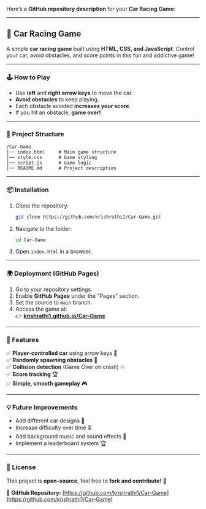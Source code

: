 Here’s a **GitHub repository description** for your **Car Racing Game**:  

---
  
## **🚗 Car Racing Game**  

A simple **car racing game** built using **HTML, CSS, and JavaScript**. Control your car, avoid obstacles, and score points in this fun and addictive game!  

 
---  
 
### **🕹️ How to Play**  
- Use **left** and **right arrow keys** to move the car.   
- **Avoid obstacles** to keep playing.  
- Each obstacle avoided **increases your score**. 
- If you hit an obstacle, **game over!**   

---

### **📂 Project Structure**  
```
/Car-Game
│── index.html     # Main game structure   
│── style.css      # Game styling  
│── script.js      # Game logic  
│── README.md      # Project description  
```

---

### **📦 Installation**  
1. Clone the repository:  
   ```sh
   git clone https://github.com/krishrathi1/Car-Game.git
   ```
2. Navigate to the folder:  
   ```sh
   cd Car-Game
   ```
3. Open `index.html` in a browser.  

---

### **🌍 Deployment (GitHub Pages)**  
1. Go to your repository settings.  
2. Enable **GitHub Pages** under the "Pages" section.  
3. Set the source to `main` branch.  
4. Access the game at:  
   👉 **[krishrathi1.github.io/Car-Game](https://krishrathi1.github.io/Car-Game/)**  

---

### **🚀 Features**  
✅ **Player-controlled car** using arrow keys 🚗  
✅ **Randomly spawning obstacles** 🚧  
✅ **Collision detection** (Game Over on crash) 💥  
✅ **Score tracking** 🏆  
✅ **Simple, smooth gameplay** 🎮  

---

### **💡 Future Improvements**  
- Add different car designs 🚙  
- Increase difficulty over time ⏳  
- Add background music and sound effects 🎵  
- Implement a leaderboard system 🏆  

---

### **📜 License**  
This project is **open-source**, feel free to **fork and contribute!** 🚀  

**🔗 GitHub Repository:** [https://github.com/krishrathi1/Car-Game](https://github.com/krishrathi1/Car-Game)  

